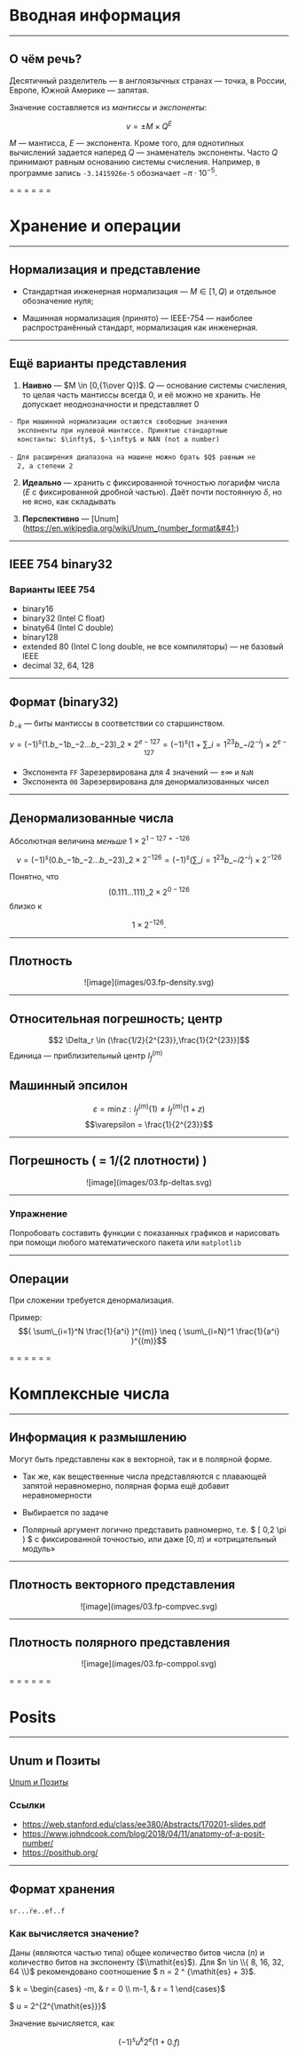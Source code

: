 <!-- -*- coding: utf-8 -*- -->
<span id="slides-title" hidden>Числа с плавающей запятой: представление, распределение; комплексные числа</span>

# Вводная информация

- - - - - -

## О чём речь?

Десятичный разделитель — в англоязычных странах — точка, в России,
Европе, Южной Америке — запятая.

Значение составляется из *мантиссы* и *экспоненты*:

$$v = \pm M\times Q^E$$

$M$ — мантисса, $E$ — экспонента. Кроме того, для однотипных вычислений
задается наперед $Q$ — знаменатель экспоненты. Часто $Q$ принимают
равным основанию системы счисления. Например, в программе запись
`-3.1415926e-5` обозначает $-\pi\cdot10^{-5}$.

= = = = = =

# Хранение и операции

- - - - - -

## Нормализация и представление

- Стандартная инженерная нормализация — $M \in [1,Q)$ и отдельное
  обозначение нуля;

<div class="fragment" />

- Машинная нормализация (принято) — IEEE-754 — наиболее распространённый стандарт, нормализация как
  инженерная.


- - - - - -

## Ещё варианты представления


  1. **Наивно** — $M \in [0,{1\over Q})$. $Q$ — основание системы счисления, то
     целая часть мантиссы всегда 0, и её можно не хранить. Не
     допускает неоднозначности и представляет 0

    - При машинной нормализации остаются свободные значения
      экспоненты при нулевой мантиссе. Принятые стандартные
      константы: $\infty$, $-\infty$ и NAN (not a number)

    - Для расширения диапазона на машине можно брать $Q$ равным не
      2, а степени 2

  2. **Идеально** — хранить с фиксированной точностью логарифм числа ($E$ с
     фиксированной дробной частью). Даёт почти постоянную
     $\delta$, но не ясно, как складывать

  3. **Перспективно** — [Unum](https://en.wikipedia.org/wiki/Unum_(number_format&#41;)

- - - - - -

## IEEE 754 binary32

### Варианты IEEE 754

-   binary16
-   binary32 (Intel С float)
-   binaty64 (Intel C double)
-   binary128
-   extended 80 (Intel C long double, не все компиляторы) — не базовый
    IEEE
-   decimal 32, 64, 128

- - - - - -

## Формат (binary32)

$b_{-k}$ — биты мантиссы в соответствии со старшинством.

$$
v = (-1)^s(1.b\_{-1}b\_{-2}\ldots b\_{-23})\_2 \times 2^{e-127}
= (-1)^s (1 + \sum\_{i=1}^{23} b\_{-i} 2^{-i} )\times 2^{e-127}
$$

-   Экспонента `FF` Зарезервирована для 4 значений — $\pm\infty$ и
    `NaN`
-   Экспонента `00` Зарезервирована для денормализованных чисел


- - - - - -

## Денормализованные числа

Абсолютная величина *меньше* $1\times 2^{1-127=-126}$

$$
v = (-1)^s(0.b\_{-1}b\_{-2}\ldots b\_{-23})\_2 \times 2^{-126}
= (-1)^s (\sum\_{i=1}^{23} b\_{-i} 2^{-i} )\times 2^{-126}
$$

Понятно, что $$(0.111\ldots 111)\_2 \times 2^{0-126}$$ близко к

$$1 \times 2^{-126}.$$

- - - - - -

## Плотность

<div style="text-align: center;">
![image](images/03.fp-density.svg) <!--.element: style="width: 80%;" -->
</div>


- - - - - -

## Относительная погрешность; центр

$$2 \Delta_r \in (\frac{1/2}{2^{23}},\frac{1}{2^{23}}]$$ Единица —
приблизительный центр $I_f^{(m)}$

## Машинный эпсилон

$$\varepsilon = \min z: I_f^{(m)}(1) \neq I_f^{(m)}(1+z)$$
$$\varepsilon = \frac{1}{2^{23}}$$

- - - - - -

## Погрешность ( = 1/(2 плотности) )

<div style="text-align: center;">
![image](images/03.fp-deltas.svg) <!--.element: style="width: 80%;" -->
</div>


- - - - - -

### Упражнение

Попробовать составить функции с показанных графиков и нарисовать при
помощи любого математического пакета или `matplotlib`


- - - - - -

## Операции

При сложении требуется денормализация.

Пример: $$(
\sum\_{i=1}^N \frac{1}{a^i}
)^{(m)} \neq (
\sum\_{i=N}^1 \frac{1}{a^i}
)^{(m)}$$

= = = = = =

# Комплексные числа

- - - - - -

## Информация к размышлению

Могут быть представлены как в векторной, так и в полярной форме.

- Так же, как вещественные числа представляются с плавающей запятой
  неравномерно, полярная форма ещё добавит неравномерности

- Выбирается по задаче

- Полярный аргумент логично представить равномерно, т.е. $ [ 0,2 \pi ) $ с
  фиксированной точностью, или даже $[0,\pi)$ и «отрицательный
  модуль»

- - - - - -

## Плотность векторного представления

<div style="text-align: center;">
![image](images/03.fp-compvec.svg) <!--.element: style="width: 80%;" -->
</div>

- - - - - -

## Плотность полярного представления

<div style="text-align: center;">
![image](images/03.fp-comppol.svg) <!--.element: style="width: 80%;" -->
</div>

= = = = = =

# Posits

- - - - - -

## Unum и Позиты

[Unum и Позиты](docs/170201-slides.pdf#page=15)

### Ссылки

* https://web.stanford.edu/class/ee380/Abstracts/170201-slides.pdf
* https://www.johndcook.com/blog/2018/04/11/anatomy-of-a-posit-number/
* https://posithub.org/

- - - - - -

## Формат хранения

`sr...r̅e..ef..f`

### Как вычисляется значение?

Даны (являются частью типа) общее количество битов числа ($n$) и количество битов на экспоненту ($\\mathit{es}$).
Для $n \in \\{ 8, 16, 32, 64 \\}$ рекомендовано соотношение $ n = 2 ^ \{\\mathit{es} + 3\}$.

<div class="fragment" />

$ k = \begin{cases} -m, & r = 0 \\\\ m-1, & r = 1  \end{cases}$

$ u = 2^{2^{\\mathit{es}}}$ 

Значение вычисляется, как

$$ (-1)^s u^k 2^e (1 + 0.f)$$

<div class="fragment" />

